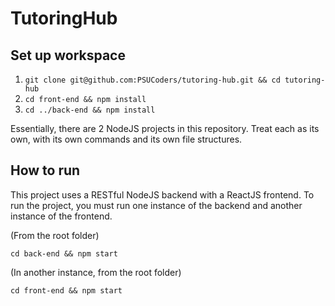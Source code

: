# TutoringHub

## Set up workspace

1. `git clone git@github.com:PSUCoders/tutoring-hub.git && cd tutoring-hub`
2. `cd front-end && npm install`
3. `cd ../back-end && npm install`

Essentially, there are 2 NodeJS projects in this repository. Treat each as its own, with its own commands and its own file structures. 

## How to run

This project uses a RESTful NodeJS backend with a ReactJS frontend. To run the project, you must run one instance of the backend and another instance of the frontend.

(From the root folder)

`cd back-end && npm start`

(In another instance, from the root folder)

`cd front-end && npm start`